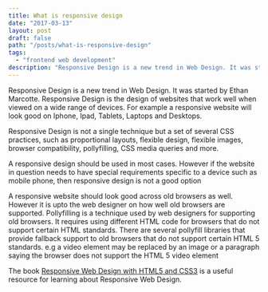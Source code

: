 ```yaml
---
title: What is responsive design
date: "2017-03-13"
layout: post
draft: false
path: "/posts/what-is-responsive-design"
tags:
  - "frontend web development"
description: "Responsive Design is a new trend in Web Design. It was started by Ethan Marcotte. Responsive Design is the design of websites that work well when viewed on a wide range of devices. For example a responsive website will look good on Iphone, Ipad, Tablets, Laptops and Desktops."
---
```


Responsive Design is a new trend in Web Design. It was started by Ethan Marcotte. Responsive Design is the design of websites that work well when viewed on a wide range of devices. For example a responsive website will look good on Iphone, Ipad, Tablets, Laptops and Desktops.

Responsive Design is not a single technique but a set of several CSS practices, such as proportional layouts, flexible design, flexible images, browser compatibility, pollyfilling, CSS media queries and more.

A responsive design should be used in most cases. However if the website in question needs to have special requirements specific to a device such as mobile phone, then responsive design is not a good option

A responsive website should look good across old browsers as well. However it is upto the web designer on how well old browsers are supported. Pollyfilling is a technique used by web designers for supporting old browsers. It requires using different HTML code for browsers that do not support certain HTML standards. There are several pollyfill libraries that provide fallback support to old browsers that do not support certain HTML 5 standards. e.g a video element may be replaced by an image or a paragraph saying the browser does not support the HTML 5 video element

The book [Responsive Web Design with HTML5 and CSS3](https://www.packtpub.com/web-development/responsive-web-design-html5-and-css3) is a useful resource for learning about Responsive Web Design.
